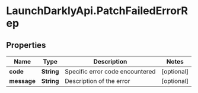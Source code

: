 # LaunchDarklyApi.PatchFailedErrorRep

## Properties

Name | Type | Description | Notes
------------ | ------------- | ------------- | -------------
**code** | **String** | Specific error code encountered | [optional] 
**message** | **String** | Description of the error | [optional] 


